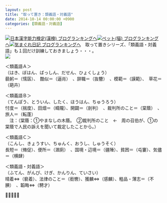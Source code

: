 ```yaml
---
layout: post
title: "取って置き：類義語・対義語"
date: 2014-10-14 00:00:00 +0900
categories: [類義語・対義語]
---
```


[![](/syuusyuu9701/assets/images/取って置き：類義語・対義語-br_c_3028_1.gif)](http://blog.with2.net/link.php?1659096:3028 "日本漢字能力検定(漢検) ブログランキングへ")[日本漢字能力検定(漢検) ブログランキングへ](http://blog.with2.net/link.php?1659096:3028)[![](/syuusyuu9701/assets/images/取って置き：類義語・対義語-br_c_1348_1.gif)](http://blog.with2.net/link.php?1659096:1348 "ペット(猫) ブログランキングへ")[ペット(猫) ブログランキングへ](http://blog.with2.net/link.php?1659096:1348)[![](/syuusyuu9701/assets/images/取って置き：類義語・対義語-br_c_9257_1.gif)](http://blog.with2.net/link.php?1659096:9257 "気まぐれ日記 ブログランキングへ")[気まぐれ日記 ブログランキングへ](http://blog.with2.net/link.php?1659096:9257)　取って置きシリーズ、「類義語・対義語」も１回だけ訓練しておきましょう・・・。  
![](/syuusyuu9701/assets/images/取って置き：類義語・対義語-ac93d3753ba82b489c8f407dd24d5516.jpg)  
  
＜類義語Ａ＞  
（はき、ぼはん、ばっしん、だせん、ひょくしょう）  
藐躬＝（懦孱）、　酷似＝（逼肖）　、辞職＝（抜簪）　、模範＝（謨範）、　草花＝（葩卉）  
  
＜類義語Ｂ＞  
（てんぽう、とういん、したく、ほうはん、ちゅうろう）  
忖度＝（揣度）、田畑＝（疇隴）、開闢＝（剖判）　、裁判所のこと＝（棠蔭）　、旅人＝（転蓬）  
　注：（棠蔭：①やまなしの木蔭。　②裁判所のこと　←　周の召伯が、①の棠蔭で人民の訴えを聞いて裁定したことから。）  
  
＜類義語Ｃ＞  
（こんし、きょうすい、ちゅんく、おうし、しゅうそく）  
長短＝（脩促）、便所＝（溷廁）　、国境・辺境＝（疆陲）、貧困＝（屯窶）、気儘＝（横肆）  
  
＜類義語・対義語＞  
（ふてん、がんぴ、けぎ、かんりん、ていさい）  
晴着⇔（褻着）、法律のこと＝（銜轡）、獲麟⇔（感麟）、粗品・薄志＝（不腆）　、韜晦⇔（騁才）  
  
  
👋👋👋👋👋  
  